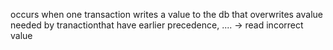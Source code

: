 occurs when one transaction writes a value to the db that overwrites  avalue needed by tranactionthat have earlier precedence, .... -> read incorrect value 